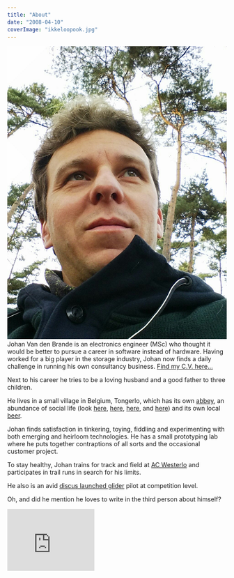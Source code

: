 ```yaml
---
title: "About"
date: "2008-04-10"
coverImage: "ikkeloopook.jpg"
---
```


[![Mijne kop](images/IMG_20151108_160232.jpg)](https://vandenbran.de/wp-content/uploads/2008/04/IMG_20151108_160232.jpg)Johan Van den Brande is an electronics engineer (MSc) who thought it would be better to pursue a career in software instead of hardware. Having worked for a big player in the storage industry, Johan now finds a daily challenge in running his own consultancy business. [Find my C.V. here...](http://careers.stackoverflow.com/johanvdb)

Next to his career he tries to be a loving husband and a good father to three children.

He lives in a small village in Belgium, Tongerlo, which has its own [abbey](http://www.tongerlo.org/), an abundance of social life (look [here](http://www.tongerloleeft.be/), [here](http://www.hsvtongerlo.be/), [here](http://www.kfctongerlo.be/), and [here](http://www.google.be/search?hl=nl&q=tongerlo&btnG=Zoeken&meta=)) and its own local [beer](http://www.tongerlo.be/).

Johan finds satisfaction in tinkering, toying, fiddling and experimenting with both emerging and heirloom technologies. He has a small prototyping lab where he puts together contraptions of all sorts and the occasional customer project.

To stay healthy, Johan trains for track and field at [AC Westerlo](http://www.acwesterlo.be/) and participates in trail runs in search for his limits.

He also is an avid [discus launched glider](https://en.wikipedia.org/wiki/Discus_Launch_Glider) pilot at competition level.

Oh, and did he mention he loves to write in the third person about himself?

<iframe src="https://githubbadge.appspot.com/nanoflite?s=1" style="border: 0;height: 142px;width: 200px;overflow: hidden;" frameborder="0"></iframe>
